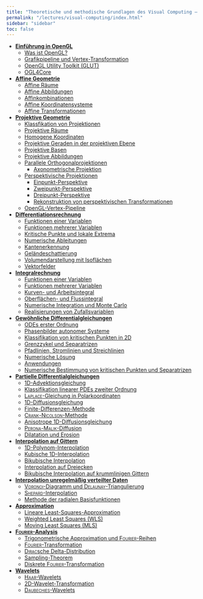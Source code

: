 ```yaml
---
title: "Theoretische und methodische Grundlagen des Visual Computing – Inhaltsverzeichnis"
permalink: "/lectures/visual-computing/index.html"
sidebar: "sidebar"
toc: false
---
```


* **[Einführung in OpenGL](/class-notes/lectures/visual-computing/einfuehrung-in-opengl.html)**
  * [Was ist OpenGL?](/class-notes/lectures/visual-computing/einfuehrung-in-opengl.html#was-ist-opengl)
  * [Grafikpipeline und Vertex-Transformation](/class-notes/lectures/visual-computing/einfuehrung-in-opengl.html#grafikpipeline-und-vertex-transformation)
  * [OpenGL Utility Toolkit (GLUT)](/class-notes/lectures/visual-computing/einfuehrung-in-opengl.html#opengl-utility-toolkit-glut)
  * [OGL4Core](/class-notes/lectures/visual-computing/einfuehrung-in-opengl.html#ogl4core)
* **[Affine Geometrie](/class-notes/lectures/visual-computing/affine-geometrie.html)**
  * [Affine Räume](/class-notes/lectures/visual-computing/affine-geometrie.html#affine-raeume)
  * [Affine Abbildungen](/class-notes/lectures/visual-computing/affine-geometrie.html#affine-abbildungen)
  * [Affinkombinationen](/class-notes/lectures/visual-computing/affine-geometrie.html#affinkombinationen)
  * [Affine Koordinatensysteme](/class-notes/lectures/visual-computing/affine-geometrie.html#affine-koordinatensysteme)
  * [Affine Transformationen](/class-notes/lectures/visual-computing/affine-geometrie.html#affine-transformationen)
* **[Projektive Geometrie](/class-notes/lectures/visual-computing/projektive-geometrie.html)**
  * [Klassfikation von Projektionen](/class-notes/lectures/visual-computing/projektive-geometrie.html#klassfikation-von-projektionen)
  * [Projektive Räume](/class-notes/lectures/visual-computing/projektive-geometrie.html#projektive-raeume)
  * [Homogene Koordinaten](/class-notes/lectures/visual-computing/projektive-geometrie.html#homogene-koordinaten)
  * [Projektive Geraden in der projektiven Ebene](/class-notes/lectures/visual-computing/projektive-geometrie.html#projektive-geraden-in-der-projektiven-ebene)
  * [Projektive Basen](/class-notes/lectures/visual-computing/projektive-geometrie.html#projektive-basen)
  * [Projektive Abbildungen](/class-notes/lectures/visual-computing/projektive-geometrie.html#projektive-abbildungen)
  * [Parallele Orthogonalprojektionen](/class-notes/lectures/visual-computing/projektive-geometrie.html#parallele-orthogonalprojektionen)
    * [Axonometrische Projektion](/class-notes/lectures/visual-computing/projektive-geometrie.html#axonometrische-projektion)
  * [Perspektivische Projektionen](/class-notes/lectures/visual-computing/projektive-geometrie.html#perspektivische-projektionen)
    * [Einpunkt-Perspektive](/class-notes/lectures/visual-computing/projektive-geometrie.html#einpunkt-perspektive)
    * [Zweipunkt-Perspektive](/class-notes/lectures/visual-computing/projektive-geometrie.html#zweipunkt-perspektive)
    * [Dreipunkt-Perspektive](/class-notes/lectures/visual-computing/projektive-geometrie.html#dreipunkt-perspektive)
    * [Rekonstruktion von perspektivischen Transformationen](/class-notes/lectures/visual-computing/projektive-geometrie.html#rekonstruktion-von-perspektivischen-transformationen)
  * [OpenGL-Vertex-Pipeline](/class-notes/lectures/visual-computing/projektive-geometrie.html#opengl-vertex-pipeline)
* **[Differentiationsrechnung](/class-notes/lectures/visual-computing/differentiationsrechnung.html)**
  * [Funktionen einer Variablen](/class-notes/lectures/visual-computing/differentiationsrechnung.html#funktionen-einer-variablen)
  * [Funktionen mehrerer Variablen](/class-notes/lectures/visual-computing/differentiationsrechnung.html#funktionen-mehrerer-variablen)
  * [Kritische Punkte und lokale Extrema](/class-notes/lectures/visual-computing/differentiationsrechnung.html#kritische-punkte-und-lokale-extrema)
  * [Numerische Ableitungen](/class-notes/lectures/visual-computing/differentiationsrechnung.html#numerische-ableitungen)
  * [Kantenerkennung](/class-notes/lectures/visual-computing/differentiationsrechnung.html#kantenerkennung)
  * [Geländeschattierung](/class-notes/lectures/visual-computing/differentiationsrechnung.html#gelaendeschattierung)
  * [Volumendarstellung mit Isoflächen](/class-notes/lectures/visual-computing/differentiationsrechnung.html#volumendarstellung-mit-isoflaechen)
  * [Vektorfelder](/class-notes/lectures/visual-computing/differentiationsrechnung.html#vektorfelder)
* **[Integralrechnung](/class-notes/lectures/visual-computing/integralrechnung.html)**
  * [Funktionen einer Variablen](/class-notes/lectures/visual-computing/integralrechnung.html#funktionen-einer-variablen)
  * [Funktionen mehrerer Variablen](/class-notes/lectures/visual-computing/integralrechnung.html#funktionen-mehrerer-variablen)
  * [Kurven- und Arbeitsintegral](/class-notes/lectures/visual-computing/integralrechnung.html#kurven-und-arbeitsintegral)
  * [Oberflächen- und Flussintegral](/class-notes/lectures/visual-computing/integralrechnung.html#oberflaechen-und-flussintegral)
  * [Numerische Integration und Monte Carlo](/class-notes/lectures/visual-computing/integralrechnung.html#numerische-integration-und-monte-carlo)
  * [Realisierungen von Zufallsvariablen](/class-notes/lectures/visual-computing/integralrechnung.html#realisierungen-von-zufallsvariablen)
* **[Gewöhnliche Differentialgleichungen](/class-notes/lectures/visual-computing/gewoehnliche-differentialgleichungen.html)**
  * [ODEs erster Ordnung](/class-notes/lectures/visual-computing/gewoehnliche-differentialgleichungen.html#odes-erster-ordnung)
  * [Phasenbilder autonomer Systeme](/class-notes/lectures/visual-computing/gewoehnliche-differentialgleichungen.html#phasenbilder-autonomer-systeme)
  * [Klassifikation von kritischen Punkten in 2D](/class-notes/lectures/visual-computing/gewoehnliche-differentialgleichungen.html#klassifikation-von-kritischen-punkten-in-2d)
  * [Grenzzykel und Separatrizen](/class-notes/lectures/visual-computing/gewoehnliche-differentialgleichungen.html#grenzzykel-und-separatrizen)
  * [Pfadlinien, Stromlinien und Streichlinien](/class-notes/lectures/visual-computing/gewoehnliche-differentialgleichungen.html#pfadlinien-stromlinien-und-streichlinien)
  * [Numerische Lösung](/class-notes/lectures/visual-computing/gewoehnliche-differentialgleichungen.html#numerische-loesung)
  * [Anwendungen](/class-notes/lectures/visual-computing/gewoehnliche-differentialgleichungen.html#anwendungen)
  * [Numerische Bestimmung von kritischen Punkten und Separatrizen](/class-notes/lectures/visual-computing/gewoehnliche-differentialgleichungen.html#numerische-bestimmung-von-kritischen-punkten-und-separatrizen)
* **[Partielle Differentialgleichungen](/class-notes/lectures/visual-computing/partielle-differentialgleichungen.html)**
  * [1D-Advektionsgleichung](/class-notes/lectures/visual-computing/partielle-differentialgleichungen.html#1d-advektionsgleichung)
  * [Klassifikation linearer PDEs zweiter Ordnung](/class-notes/lectures/visual-computing/partielle-differentialgleichungen.html#klassifikation-linearer-pdes-zweiter-ordnung)
  * [<span style="font-variant: small-caps;">Laplace</span>-Gleichung in Polarkoordinaten](/class-notes/lectures/visual-computing/partielle-differentialgleichungen.html#laplace-gleichung-in-polarkoordinaten)
  * [1D-Diffusionsgleichung](/class-notes/lectures/visual-computing/partielle-differentialgleichungen.html#1d-diffusionsgleichung)
  * [Finite-Differenzen-Methode](/class-notes/lectures/visual-computing/partielle-differentialgleichungen.html#finite-differenzen-methode)
  * [<span style="font-variant: small-caps;">Crank</span>-<span style="font-variant: small-caps;">Nicolson</span>-Methode](/class-notes/lectures/visual-computing/partielle-differentialgleichungen.html#crank-nicolson-methode)
  * [Anisotrope 1D-Diffusionsgleichung](/class-notes/lectures/visual-computing/partielle-differentialgleichungen.html#anisotrope-1d-diffusionsgleichung)
  * [<span style="font-variant: small-caps;">Perona</span>-<span style="font-variant: small-caps;">Malik</span>-Diffusion](/class-notes/lectures/visual-computing/partielle-differentialgleichungen.html#perona-malik-diffusion)
  * [Dilatation und Erosion](/class-notes/lectures/visual-computing/partielle-differentialgleichungen.html#dilatation-und-erosion)
* **[Interpolation auf Gittern](/class-notes/lectures/visual-computing/interpolation-auf-gittern.html)**
  * [1D-Polynom-Interpolation](/class-notes/lectures/visual-computing/interpolation-auf-gittern.html#1d-polynom-interpolation)
  * [Kubische 1D-Interpolation](/class-notes/lectures/visual-computing/interpolation-auf-gittern.html#kubische-1d-interpolation)
  * [Bikubische Interpolation](/class-notes/lectures/visual-computing/interpolation-auf-gittern.html#bikubische-interpolation)
  * [Interpolation auf Dreiecken](/class-notes/lectures/visual-computing/interpolation-auf-gittern.html#interpolation-auf-dreiecken)
  * [Bikubische Interpolation auf krummlinigen Gittern](/class-notes/lectures/visual-computing/interpolation-auf-gittern.html#bikubische-interpolation-auf-krummlinigen-gittern)
* **[Interpolation unregelmäßig verteilter Daten](/class-notes/lectures/visual-computing/interpolation-unregelmaessig-verteilter-daten.html)**
  * [<span style="font-variant: small-caps;">Voronoi</span>-Diagramm und <span style="font-variant: small-caps;">Delaunay</span>-Triangulierung](/class-notes/lectures/visual-computing/interpolation-unregelmaessig-verteilter-daten.html#voronoi-diagramm-und-delaunay-triangulierung)
  * [<span style="font-variant: small-caps;">Shepard</span>-Interpolation](/class-notes/lectures/visual-computing/interpolation-unregelmaessig-verteilter-daten.html#shepard-interpolation)
  * [Methode der radialen Basisfunktionen](/class-notes/lectures/visual-computing/interpolation-unregelmaessig-verteilter-daten.html#methode-der-radialen-basisfunktionen)
* **[Approximation](/class-notes/lectures/visual-computing/approximation.html)**
  * [Lineare Least-Squares-Approximation](/class-notes/lectures/visual-computing/approximation.html#lineare-least-squares-approximation)
  * [Weighted Least Squares (WLS)](/class-notes/lectures/visual-computing/approximation.html#weighted-least-squares-wls)
  * [Moving Least Squares (MLS)](/class-notes/lectures/visual-computing/approximation.html#moving-least-squares-mls)
* **[<span style="font-variant: small-caps;">Fourier</span>-Analysis](/class-notes/lectures/visual-computing/fourier-analysis.html)**
  * [Trigonometrische Approximation und <span style="font-variant: small-caps;">Fourier</span>-Reihen](/class-notes/lectures/visual-computing/fourier-analysis.html#trigonometrische-approximation-und-fourier-reihen)
  * [<span style="font-variant: small-caps;">Fourier</span>-Transformation](/class-notes/lectures/visual-computing/fourier-analysis.html#fourier-transformation)
  * [<span style="font-variant: small-caps;">Dirac</span>sche Delta-Distribution](/class-notes/lectures/visual-computing/fourier-analysis.html#diracsche-delta-distribution)
  * [Sampling-Theorem](/class-notes/lectures/visual-computing/fourier-analysis.html#sampling-theorem)
  * [Diskrete <span style="font-variant: small-caps;">Fourier</span>-Transformation](/class-notes/lectures/visual-computing/fourier-analysis.html#diskrete-fourier-transformation)
* **[Wavelets](/class-notes/lectures/visual-computing/wavelets.html)**
  * [<span style="font-variant: small-caps;">Haar</span>-Wavelets](/class-notes/lectures/visual-computing/wavelets.html#haar-wavelets)
  * [2D-Wavelet-Transformation](/class-notes/lectures/visual-computing/wavelets.html#2d-wavelet-transformation)
  * [<span style="font-variant: small-caps;">Daubechies</span>-Wavelets](/class-notes/lectures/visual-computing/wavelets.html#daubechies-wavelets)
